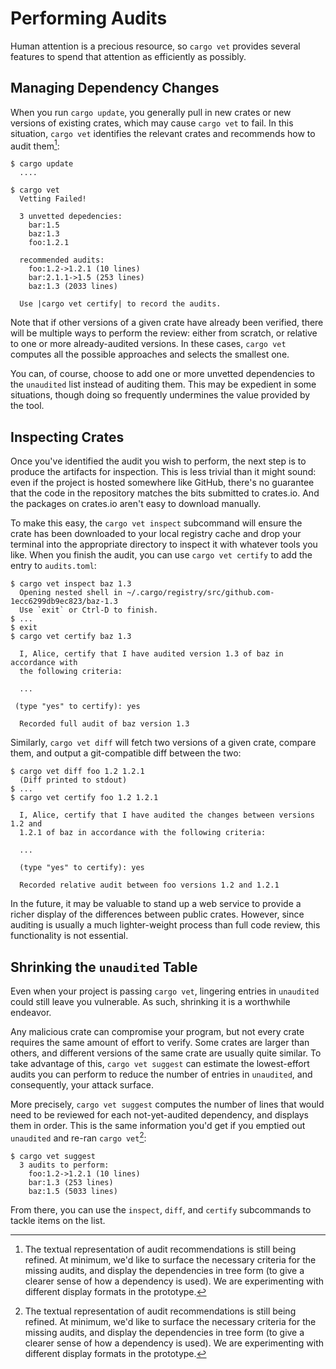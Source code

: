 # Performing Audits

Human attention is a precious resource, so `cargo vet` provides several features
to spend that attention as efficiently as possibly.

## Managing Dependency Changes

When you run `cargo update`, you generally pull in new crates or new versions of
existing crates, which may cause `cargo vet` to fail. In this situation,
`cargo vet` identifies the relevant crates and recommends how to audit them[^1]:

```
$ cargo update
  ....

$ cargo vet
  Vetting Failed!

  3 unvetted depedencies:
    bar:1.5
    baz:1.3
    foo:1.2.1

  recommended audits:
    foo:1.2->1.2.1 (10 lines)
    bar:2.1.1->1.5 (253 lines)
    baz:1.3 (2033 lines)

  Use |cargo vet certify| to record the audits.
```

Note that if other versions of a given crate have already been verified, there
will be multiple ways to perform the review: either from scratch, or relative to
one or more already-audited versions. In these cases, `cargo vet`
computes all the possible approaches and selects the smallest one.

You can, of course, choose to add one or more unvetted dependencies to the
`unaudited` list instead of auditing them. This may be expedient in some
situations, though doing so frequently undermines the value provided by the
tool.

## Inspecting Crates

Once you've identified the audit you wish to perform, the next step is to
produce the artifacts for inspection. This is less trivial than it might sound:
even if the project is hosted somewhere like GitHub, there's no guarantee that
the code in the repository matches the bits submitted to crates.io. And the
packages on crates.io aren't easy to download manually.

To make this easy, the `cargo vet inspect` subcommand will ensure the crate has
been downloaded to your local registry cache and drop your terminal into the
appropriate directory to inspect it with whatever tools you like. When you
finish the audit, you can use `cargo vet certify` to add the entry to
`audits.toml`:

```
$ cargo vet inspect baz 1.3
  Opening nested shell in ~/.cargo/registry/src/github.com-1ecc6299db9ec823/baz-1.3
  Use `exit` or Ctrl-D to finish.
$ ...
$ exit
$ cargo vet certify baz 1.3

  I, Alice, certify that I have audited version 1.3 of baz in accordance with
  the following criteria:

  ...

 (type "yes" to certify): yes

  Recorded full audit of baz version 1.3
```

Similarly, `cargo vet diff` will fetch two versions of a given crate, compare
them, and output a git-compatible diff between the two:
```
$ cargo vet diff foo 1.2 1.2.1
  (Diff printed to stdout)
$ ...
$ cargo vet certify foo 1.2 1.2.1

  I, Alice, certify that I have audited the changes between versions 1.2 and
  1.2.1 of baz in accordance with the following criteria:

  ...

  (type "yes" to certify): yes

  Recorded relative audit between foo versions 1.2 and 1.2.1
```

In the future, it may be valuable to stand up a web service to provide a richer
display of the differences between public crates. However, since auditing is
usually a much lighter-weight process than full code review, this functionality
is not essential.

## Shrinking the `unaudited` Table

Even when your project is passing `cargo vet`, lingering entries in `unaudited`
could still leave you vulnerable. As such, shrinking it is a worthwhile endeavor.

Any malicious crate can compromise your program, but not every crate requires
the same amount of effort to verify. Some crates are larger than others, and
different versions of the same crate are usually quite similar. To take
advantage of this, `cargo vet suggest` can estimate the lowest-effort audits
you can perform to reduce the number of entries in `unaudited`, and
consequently, your attack surface.

More precisely, `cargo vet suggest` computes the number of lines that would
need to be reviewed for each not-yet-audited dependency, and displays them
in order. This is the same information you'd get if you emptied out `unaudited`
and re-ran `cargo vet`[^1]:
```
$ cargo vet suggest
  3 audits to perform:
    foo:1.2->1.2.1 (10 lines)
    bar:1.3 (253 lines)
    baz:1.5 (5033 lines)
```

From there, you can use the `inspect`, `diff`, and `certify` subcommands to tackle
items on the list.

[^1]: The textual representation of audit recommendations is still being refined. At
minimum, we'd like to surface the necessary criteria for the missing audits,
and display the dependencies in tree form (to give a clearer sense of how a
dependency is used). We are experimenting with different display formats in the
prototype.
